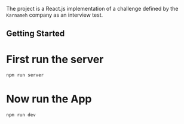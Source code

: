 The project is a React.js implementation of a challenge defined by the `Karnameh` company as an interview test.

## Getting Started

# First run the server

```bash
npm run server
```

# Now run the App

```bash
npm run dev
```
